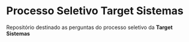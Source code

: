 # Processo Seletivo Target Sistemas

Repositório destinado as perguntas do processo seletivo da **Target Sistemas**